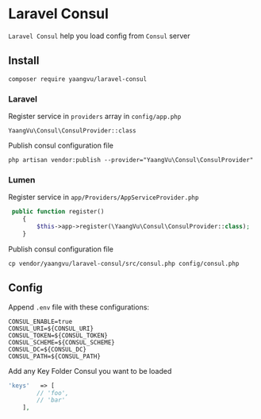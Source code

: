 # Laravel Consul

`Laravel Consul` help you load config from `Consul` server

## Install

`composer require yaangvu/laravel-consul`

### Laravel

Register service in `providers` array in `config/app.php`

```
YaangVu\Consul\ConsulProvider::class
```

Publish consul configuration file

```
php artisan vendor:publish --provider="YaangVu\Consul\ConsulProvider"
```

### Lumen

Register service in `app/Providers/AppServiceProvider.php`

```php
 public function register()
    {
        $this->app->register(\YaangVu\Consul\ConsulProvider::class);
    }
```

Publish consul configuration file

``` shell
cp vendor/yaangvu/laravel-consul/src/consul.php config/consul.php
```

## Config

Append `.env` file with these configurations:

```dotenv
CONSUL_ENABLE=true
CONSUL_URI=${CONSUL_URI}
CONSUL_TOKEN=${CONSUL_TOKEN}
CONSUL_SCHEME=${CONSUL_SCHEME}
CONSUL_DC=${CONSUL_DC}
CONSUL_PATH=${CONSUL_PATH}
```

Add any Key Folder Consul you want to be loaded

```php
'keys'   => [
        // 'foo',
        // 'bar'
    ],
```

